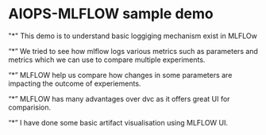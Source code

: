 # AIOPS-MLFLOW sample demo
"*" This demo is to understand basic loggiging mechanism exist in MLFLOw

“*” We tried to see how mlflow logs various metrics such as parameters and metrics which we can use to compare multiple experiments.

“*” MLFLOW help us compare how changes in some parameters are impacting the outcome of experiements.

“*” MLFLOW has many advantages over dvc as it offers great UI for comparision.

“*” I have done some basic artifact visualisation using MLFLOW UI.
